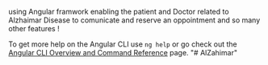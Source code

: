using Angular framwork enabling the patient and Doctor related to Alzhaimar Disease to comunicate and reserve an oppointment and so many other features !

To get more help on the Angular CLI use `ng help` or go check out the [Angular CLI Overview and Command Reference](https://angular.io/cli) page.
"# AlZahimar" 
